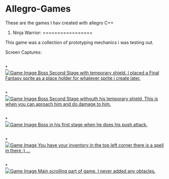 Allegro-Games
=============

These are the games I hav created with allegro C++

1. Ninja Warrior:
=================
<p>
This game was a collection of prototyping mechanics i was testing out.

Screen Captures:
</p>

<p><br/><a href="http://i.imgur.com/cqmsF6es.jpg">
* <br/><img src="http://i.imgur.com/cqmsF6es.jpg" alt="Game Image">
Boss Second Stage with temporary shield. I placed a Final Fantasy sprite as a place holder for whatever sprite i create later.
</p></a>

<p><br/><a href="http://i.imgur.com/Jiq1b1Qs.jpg">
* <br/><img src="http://i.imgur.com/Jiq1b1Qs.jpg" alt="Game Image">
Boss Second Stage withouth his temporary shield, This is when you can aproach him and do damage to him.
</p></a>

<p><br/><a href="http://i.imgur.com/PHi7LuLs.jpg">
* <br/><img src="http://i.imgur.com/PHi7LuLs.jpg" alt="Game Image">
Boss in his first stage when he does his push attack.
</p></a>

<p><br/><a href="http://i.imgur.com/dnvquZVs.jpg">
* <br/><img src="http://i.imgur.com/dnvquZVs.jpg" alt="Game Image">
You have your inventory in the top left corner there is a spell in there :) ...
</p></a>

<p><br/><a href="http://i.imgur.com/IIH6GjGs.jpg">
* <br/><img src="http://i.imgur.com/IIH6GjGs.jpg" alt="Game Image">
Main scrolling part of game. I never added any obtacles.
</p></a>
